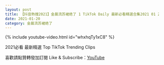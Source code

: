 ```yaml
---
layout: post
title: 【抖音熱搜2021】金晨流苏裙绝了 1 TikTok Daily 最新必看精選合集2021 01 20
date: 2021-01-20
category: 金晨流苏裙绝了
---
```


{% include youtube-video.html id="whxhqTy1xC8" %}

2021必看 最新精選 Top TikTok Trending Clips

喜歡請點贊轉發加訂閱 Like & Subscribe：[YouTube](https://www.youtube.com/channel/UCAoR7VcanIPd04uEq_GIylA/videos)

